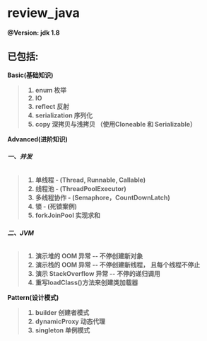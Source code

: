 # review_java


<b>@Version: jdk 1.8</b>


已包括:
---

<b>Basic(基础知识)<b>
 > 1. enum 枚举
 > 2. IO
 > 3. reflect 反射
 > 4. serialization 序列化 
 > 5. copy 深拷贝与浅拷贝 （使用Cloneable 和 Serializable）

 <b>Advanced(进阶知识)</b>
 
 ######  <b>一、并发 </b>
 > 1. 单线程 - (Thread, Runnable, Callable)
 > 2. 线程池 - (ThreadPoolExecutor)
 > 3. 多线程协作 - (Semaphore，CountDownLatch)
 > 4. 锁 - (死锁案例)
 > 5. forkJoinPool 实现求和

 ######  <b>二、JVM </b>
 > 1. 演示堆的 OOM 异常  -- 不停创建新对象
 > 2. 演示栈的 OOM 异常  -- 不停创建新线程， 且每个线程不停止
 > 3. 演示 StackOverflow 异常 -- 不停的递归调用
 > 4. 重写loadClass()方法来创建类加载器
 

 <b>Pattern(设计模式)</b>
   
 > 1. builder 创建者模式
 > 2. dynamicProxy 动态代理
 > 3. singleton 单例模式
      


